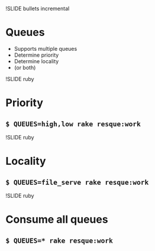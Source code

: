 !SLIDE bullets incremental

# Queues 

* Supports multiple queues
* Determine priority
* Determine locality
* (or both)

!SLIDE ruby

# Priority

## `$ QUEUES=high,low rake resque:work`

!SLIDE ruby

# Locality

## `$ QUEUES=file_serve rake resque:work`

!SLIDE ruby

# Consume all queues

## `$ QUEUES=* rake resque:work`


